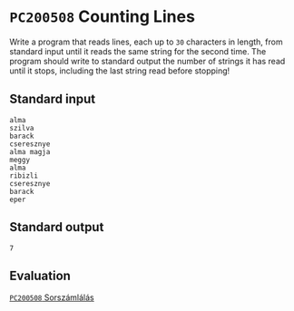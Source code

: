 # `PC200508` Counting Lines

Write a program that reads lines, each up to `30` characters in length, from standard input until it reads the same string for the second time. The program should write to standard output the number of strings it has read until it stops, including the last string read before stopping!

## Standard input

```
alma
szilva
barack
cseresznye
alma magja
meggy
alma
ribizli
cseresznye
barack
eper
```

## Standard output

```
7
```

## Evaluation

[`PC200508` Sorszámlálás](https://progcont.hu/progcont/100030?pid=200508)